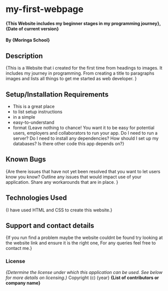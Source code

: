 # my-first-webpage
#### {This Website includes my beginner stages in my programming journey}, {Date of current version}
#### By **{Moringa School}**
## Description
{This is a Website that i created for the first time from headings to images. It includes my journey in programming. From creating a title to paragraphs images and lists all things to get me started as web developer. }
## Setup/Installation Requirements
* This is a great place
* to list setup instructions
* in a simple
* easy-to-understand
* format
{Leave nothing to chance! You want it to be easy for potential users, employers and collaborators to run your app. Do I need to run a server? Do I need to install any dependencies? How should I set up my databases? Is there other code this app depends on?}
## Known Bugs
{Are there issues that have not yet been resolved that you want to let users know you know? Outline any issues that would impact use of your application. Share any workarounds that are in place. }
## Technologies Used
{I have used HTML and CSS to create this website.}
## Support and contact details
{If you run find a problem maybe the website couldnt be found try looking at the website link and ensure it is the right one,  For any queries feel free to contact me.}
### License
*{Determine the license under which this application can be used.  See below for more details on licensing.}*
Copyright (c) {year} **{List of contributors or company name}**
